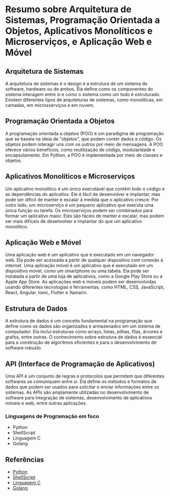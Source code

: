 # Resumo sobre Arquitetura de Sistemas, Programação Orientada a Objetos, Aplicativos Monolíticos e Microserviços, e Aplicação Web e Móvel

## Arquitetura de Sistemas

A arquitetura de sistemas é o design e a estrutura de um sistema de software, hardware ou de ambos. Ela define como os componentes do sistema interagem entre si e como o sistema como um todo é estruturado. Existem diferentes tipos de arquiteturas de sistemas, como monolíticas, em camadas, em microsserviços e em nuvem.

## Programação Orientada a Objetos

A programação orientada a objetos (POO) é um paradigma de programação que se baseia na ideia de "objetos", que podem conter dados e código. Os objetos podem interagir uns com os outros por meio de mensagens. A POO oferece vários benefícios, como reutilização de código, modularidade e encapsulamento. Em Python, a POO é implementada por meio de classes e objetos.

## Aplicativos Monolíticos e Microserviços

Um aplicativo monolítico é um único executável que contém todo o código e as dependências do aplicativo. Ele é fácil de desenvolver e implantar, mas pode ser difícil de manter e escalar à medida que o aplicativo cresce. Por outro lado, um microserviço é um pequeno aplicativo que executa uma única função ou tarefa. Os microserviços podem ser combinados para formar um aplicativo maior. Eles são fáceis de manter e escalar, mas podem ser mais difíceis de desenvolver e implantar do que um aplicativo monolítico.

## Aplicação Web e Móvel

Uma aplicação web é um aplicativo que é executado em um navegador web. Ela pode ser acessada a partir de qualquer dispositivo com conexão à internet. Uma aplicação móvel é um aplicativo que é executado em um dispositivo móvel, como um smartphone ou uma tabela. Ela pode ser instalada a partir de uma loja de aplicativos, como a Google Play Store ou a Apple App Store. As aplicações web e móveis podem ser desenvolvidas usando diferentes tecnologias e ferramentas, como HTML, CSS, JavaScript, React, Angular, Ionic, Flutter e Xamarin.

## Estrutura de Dados

A estrutura de dados é um conceito fundamental na programação que define como os dados são organizados e armazenados em um sistema de computador. Ela inclui estruturas como arrays, listas, pilhas, filas, árvores e grafos, entre outras. O conhecimento sobre estrutura de dados é essencial para a construção de algoritmos eficientes e para o desenvolvimento de software robusto.

## API (Interface de Programação de Aplicativos)

Uma API é um conjunto de regras e protocolos que permitem que diferentes softwares se comuniquem entre si. Ela define os métodos e formatos de dados que podem ser usados para solicitar e enviar informações entre os sistemas. As APIs são amplamente utilizadas no desenvolvimento de software para integração de sistemas, desenvolvimento de aplicativos móveis e web, entre outras aplicações.

### Linguagens de Programação em foco

- Python
- ShellScript
- Linguagem C
- Golang

## Referências

- [Python](https://www.python.org/)
- [ShellScript](https://en.wikipedia.org/wiki/Shell_script)
- [Linguagem C](https://en.wikipedia.org/wiki/C_(programming_language))
- [Golang](https://golang.org/)

